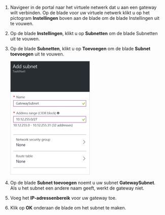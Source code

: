 1. Navigeer in de portal naar het virtuele netwerk dat u aan een gateway wilt verbinden. Op de blade voor uw  virtuele netwerk klikt u op het pictogram **Instellingen** boven aan de blade om de blade Instellingen uit te vouwen. 

2. Op de blade  **Instellingen**, klikt u op **Subnetten** om de blade Subnetten uit te vouwen.

3. Op de blade  **Subnetten**, klikt u op **Toevoegen** om de blade **Subnet toevoegen** uit te vouwen.

    ![Voeg het gatewaysubnet toe](./media/vpn-gateway-add-gwsubnet-rm-portal-include/addgwsubnet250.png)

4. Op de blade  **Subnet toevoegen** noemt u uw subnet **GatewaySubnet**. Als u het subnet een andere naam geeft, werkt de gateway niet.

5. Voeg het **IP-adressenbereik** voor uw gateway toe.

6. Klik op **OK** onderaan de blade om het subnet te maken.






<!--HONumber=Jun16_HO2-->


